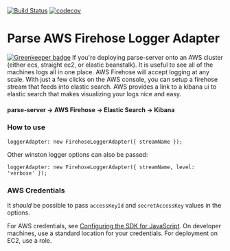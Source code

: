 [![Build Status](https://travis-ci.org/acinader/parse-aws-firehose-logger-adapter.svg?branch=master)](https://travis-ci.org/acinader/parse-aws-firehose-logger-adapter)
[![codecov](https://codecov.io/gh/acinader/parse-aws-firehose-logger-adapter/branch/master/graph/badge.svg)](https://codecov.io/gh/acinader/parse-aws-firehose-logger-adapter)

# Parse AWS Firehose Logger Adapter

[![Greenkeeper badge](https://badges.greenkeeper.io/acinader/parse-aws-firehose-logger-adapter.svg)](https://greenkeeper.io/)
If you're deploying parse-server onto an AWS cluster (either ecs, straight ec2, or elastic beanstalk).  It is useful to see all of the machines logs all in one place.  AWS Firehose will accept logging at any scale.  With just a few clicks on the AWS console, you can setup a firehose stream that feeds into elastic search.  AWS provides a link to a kibana ui to elastic search that makes visualizing your logs nice and easy.


#### parse-server -> AWS Firehose -> Elastic Search -> Kibana


### How to use ###

```
loggerAdapter: new FirehoseLoggerAdapter({ streamName });
```
Other winston logger options can also be passed:
```
loggerAdapter: new FirehoseLoggerAdapter({ streamName, level: 'verbose' });
```

### AWS Credentials ###

It *should* be possible to pass `accessKeyId` and `secretAccessKey` values in the options.

For AWS credentials, see [Configuring the SDK for JavaScript](http://docs.aws.amazon.com/sdk-for-javascript/v2/developer-guide/configuring-the-jssdk.html).  On developer machines, use a standard location for your credentials.  For deployment on EC2, use a role.

